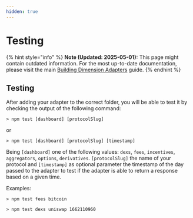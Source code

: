 ```yaml
---
hidden: true
---
```


# Testing

{% hint style="info" %}
**Note (Updated: 2025-05-01):** This page might contain outdated information. For the most up-to-date documentation, please visit the main [Building Dimension Adapters](./) guide.
{% endhint %}

## Testing

After adding your adapter to the correct folder, you will be able to test it by checking the output of the following command:

```
> npm test [dashboard] [protocolSlug]
```

or

```
> npm test [dashboard] [protocolSlug] [timestamp]
```

Being `[dashboard]` one of the following values: `dexs`, `fees`, `incentives`, `aggregators`, `options`, `derivatives`. `[protocolSlug]` the name of your protocol and `[timestamp]` as optional parameter the timestamp of the day passed to the adapter to test if the adapter is able to return a response based on a given time.

Examples:

```
> npm test fees bitcoin
```

```
> npm test dexs uniswap 1662110960
```
